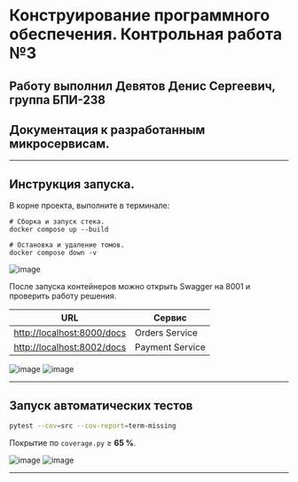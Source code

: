 # Конструирование программного обеспечения. Контрольная работа №3

## Работу выполнил **Девятов Денис Сергеевич, группа БПИ-238**

## Документация к разработанным микросервисам.

---

## Инструкция запуска.

В корне проекта, выполните в терминале:

```
# Сборка и запуск стека.
docker compose up --build

# Остановка и удаление томов.
docker compose down -v
```

![image](https://github.com/user-attachments/assets/5bef5e2b-7efe-4508-bd54-a679467e7214)

После запуска контейнеров можно открыть Swagger на 8001 и проверить работу решения.

| URL                                                      | Сервис                        |
| -------------------------------------------------------- | ----------------------------- |
| [http://localhost:8000/docs](http://localhost:8001/docs) | Orders Service                |
| [http://localhost:8002/docs](http://localhost:8002/docs) | Payment Service               |

![image](https://github.com/user-attachments/assets/d6c7a75e-34c4-4974-9427-3ec949155c32)
![image](https://github.com/user-attachments/assets/d8f66d66-3592-4036-ad01-34ad3d5f8a2b)

---

## Запуск автоматических тестов

```bash
pytest --cov=src --cov-report=term-missing
```

Покрытие по `coverage.py` ≥ **65 %**.

![image](https://github.com/user-attachments/assets/3cc1dba1-b003-440b-98f2-9ef3b94df7f7)
![image](https://github.com/user-attachments/assets/386e34cf-9824-4d21-87a5-f3aaeccb2cdc)

---
